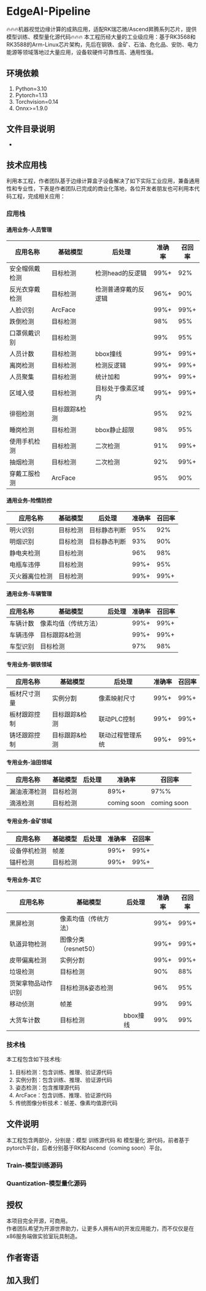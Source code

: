 # EdgeAI-Pipeline
🔥🔥🔥机器视觉边缘计算的成熟应用，适配RK瑞芯微/Ascend昇腾系列芯片，提供模型训练、模型量化源代码🔥🔥🔥
本工程历经大量的工业级应用：基于RK3568和RK3588的Arm-Linux芯片架构，先后在钢铁、金矿、石油、危化品、安防、电力能源等领域落地过大量应用，设备软硬件可靠性高、通用性强。

## 环境依赖
1. Python=3.10
2. Pytorch=1.13
3. Torchvision=0.14
4. Onnx>=1.9.0

## 文件目录说明
-

## 技术应用栈
利用本工程，作者团队基于边缘计算盒子设备解决了如下实际工业应用，兼备通用性和专业性，下表是作者团队已完成的商业化落地，各位开发者朋友也可利用本代码工程，完成相关应用：
### 应用栈
#### 通用业务-人员管理
| 应用名称 | 基础模型 | 后处理 |准确率 | 召回率 |
|----------|----------|----------|----------|----------|
| 安全帽佩戴检测 | 目标检测 | 检测head的反逻辑 | 99%+ | 92% |
| 反光衣穿戴检测 | 目标检测 | 检测普通穿戴的反逻辑 | 96%+ | 90% |
| 人脸识别 | ArcFace |  | 99%+ | 99%+ |
| 跌倒检测 | 目标检测 |  | 98% | 95% |
| 口罩佩戴识别 | 目标检测 |  | 99% | 95% | 
| 人员计数 | 目标检测 | bbox撞线 | 99%+ | 99%+ |
| 离岗检测 | 目标检测 | 检测反逻辑 | 99%+ | 99%+ |
| 人员聚集 | 目标检测 | 统计加和 | 99%+ | 99%+ |
| 区域入侵 | 目标检测 | 目标处于像素区域内 | 99%+ | 99%+ |
| 徘徊检测 | 目标跟踪&检测 |  | 95% | 92% |
| 睡岗检测 | 目标检测 | bbox静止超限 | 98% | 95% |
| 使用手机检测 | 目标检测 | 二次检测 | 91% | 99%+ |
| 抽烟检测 | 目标检测 | 二次检测 | 92% | 99%+ |
| 穿戴工服检测 | ArcFace |  | 95% | 90% |

#### 通用业务-险情防控
| 应用名称 | 基础模型 | 后处理 |准确率 | 召回率 |
|----------|----------|----------|----------|----------|
| 明火识别 | 目标检测 | 目标静态判断 | 95% | 92% |
| 明烟识别 | 目标检测 | 目标静态判断 | 93% | 90% |
| 静电夹检测 | 目标检测 |  | 96% | 98% |
| 电瓶车违停 | 目标检测 |  | 99%+ | 95% |
| 灭火器离位检测 | 目标检测 |  | 99%+ | 99%+ |

#### 通用业务-车辆管理
| 应用名称 | 基础模型 | 后处理 |准确率 | 召回率 |
|----------|----------|----------|----------|----------|
| 车辆计数 | 像素均值（传统方法） | |99%+ | 99%+ |
| 车辆违停 | 目标跟踪&检测 | |99%+ | 99%+ |
| 车型识别 | 目标检测 |  | 97% | 98% |

#### 专用业务-钢铁领域
| 应用名称 | 基础模型 | 后处理 |准确率 | 召回率 |
|----------|----------|----------|----------|----------|
| 板材尺寸测量 | 实例分割 | 像素映射尺寸 |99%+ | 99%+ |
| 板材跟踪控制 | 目标跟踪&检测 | 联动PLC控制 | 99%+ | 99%+ |
| 铸坯跟踪控制 | 目标跟踪&检测 | 联动过程管理系统 | 99%+ | 99%+ |

#### 专用业务-油田领域
| 应用名称 | 基础模型 | 后处理 |准确率 | 召回率 |
|----------|----------|----------|----------|----------|
| 漏油液滞检测 | 目标检测 |  | 89%+ | 97%% |
| 滴液检测 | 目标检测 |  | coming soon | coming soon |

#### 专用业务-金矿领域
| 应用名称 | 基础模型 | 后处理 |准确率 | 召回率 |
|----------|----------|----------|----------|----------|
| 设备停机检测 | 帧差 |  | 99%+ | 99%+ |
| 锚杆检测 | 目标检测 |  | 99%+ | 99%+ |

#### 专用业务-其它
| 应用名称 | 基础模型 | 后处理 |准确率 | 召回率 |
|----------|----------|----------|----------|----------|
| 黑屏检测 | 像素均值（传统方法） | |99%+ | 99%+ |
| 轨道异物检测 | 图像分类（resnet50） | |99%+ | 99%+ |
| 皮带偏离检测 | 实例分割 |  | 99%+ | 99%+ |
| 垃圾检测 | 目标检测 |  | 90% | 88% |
| 货架拿物品动作识别| 目标检测&姿态检测 |  | 96% | 95% |
| 移动侦测 | 帧差 |  | 99% | 99% |
| 大货车计数 | 目标检测 | bbox撞线 | 99% | 99% |

### 技术栈
本工程包含如下技术栈:
1. 目标检测：包含训练、推理、验证源代码
2. 实例分割：包含训练、推理、验证源代码
3. 姿态检测：包含推理源代码
4. ArcFace：包含训练、推理、验证源代码
5. 传统图像分析技术：帧差、像素均值源代码

## 文件说明
本工程包含两部分，分别是：模型 训练源代码 和 模型量化 源代码，前者基于pytorch平台，后者分别基于RK和Ascend（coming soon）平台。
### Train-模型训练源码

### Quantization-模型量化源码

## 授权
本项目完全开源，可商用。  
作者团队希望为开源世界助力，让更多人拥有AI的开发应用能力，而不仅仅是在x86服务端做实验室玩具制造。
## 作者寄语

## 加入我们
